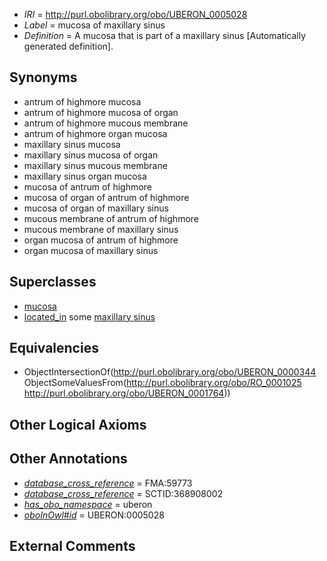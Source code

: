  * *IRI* = http://purl.obolibrary.org/obo/UBERON_0005028
 * *Label* = mucosa of maxillary sinus
 * *Definition* = A mucosa that is part of a maxillary sinus [Automatically generated definition].

## Synonyms

 * antrum of highmore mucosa
 * antrum of highmore mucosa of organ
 * antrum of highmore mucous membrane
 * antrum of highmore organ mucosa
 * maxillary sinus mucosa
 * maxillary sinus mucosa of organ
 * maxillary sinus mucous membrane
 * maxillary sinus organ mucosa
 * mucosa of antrum of highmore
 * mucosa of organ of antrum of highmore
 * mucosa of organ of maxillary sinus
 * mucous membrane of antrum of highmore
 * mucous membrane of maxillary sinus
 * organ mucosa of antrum of highmore
 * organ mucosa of maxillary sinus

## Superclasses

 * [mucosa](../../UBERON/44/UBERON_0000344.md)
 * [located_in](../../RO/25/RO_0001025.md) some [maxillary sinus](../../UBERON/64/UBERON_0001764.md)

## Equivalencies

 * ObjectIntersectionOf(<http://purl.obolibrary.org/obo/UBERON_0000344> ObjectSomeValuesFrom(<http://purl.obolibrary.org/obo/RO_0001025> <http://purl.obolibrary.org/obo/UBERON_0001764>))

## Other Logical Axioms


## Other Annotations

 * *[database_cross_reference](../../ef/oboInOwl#hasDbXref.md)* = FMA:59773
 * *[database_cross_reference](../../ef/oboInOwl#hasDbXref.md)* = SCTID:368908002
 * *[has_obo_namespace](../../ce/oboInOwl#hasOBONamespace.md)* = uberon
 * *[oboInOwl#id](../../id/oboInOwl#id.md)* = UBERON:0005028

## External Comments

